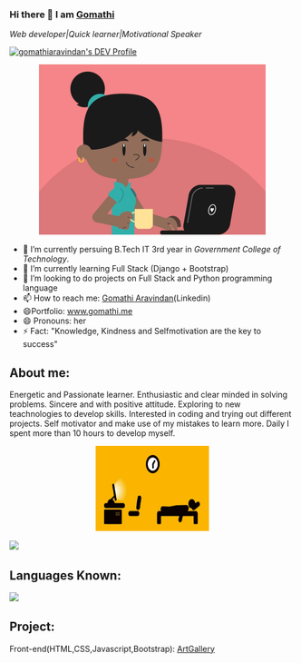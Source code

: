 ### Hi there 👋 I am [Gomathi](https://www.gomathi.me)
*Web developer|Quick learner|Motivational Speaker* <a href="https://dev.to/gomathiaravindan">
  
[![gomathiaravindan's DEV Profile](https://d2fltix0v2e0sb.cloudfront.net/dev-badge.svg)](https://dev.to/gomathiaravindan)
    


      
  <p align ="center">
 <img src = "images/girl.gif" width="400" height="300">
</p>


- 🔭 I’m currently persuing B.Tech IT 3rd year in *Government College of Technology*.
- 🌱 I’m currently learning Full Stack (Django + Bootstrap)
- 👯 I’m looking to do projects on Full Stack and Python programming language
- 📫 How to reach me: [Gomathi Aravindan](https://www.linkedin.com/in/gomathi2000)(Linkedin)
- :smile:Portfolio: www.gomathi.me
- 😄 Pronouns: her
- ⚡ Fact: "Knowledge, Kindness and Selfmotivation are the key to success"


## About me:
  Energetic and Passionate learner. Enthusiastic and clear minded in solving problems.
  Sincere and with positive attitude.
  Exploring to new teachnologies to develop skills.
  Interested in coding and trying out different projects.
  Self motivator and make use of my mistakes to learn more.
 Daily I spent more than 10 hours to develop myself. <p align="center"><img src ="images/routine.gif" width="200" height="150"></p>
 

 <p>
        <img src= "https://github-readme-stats.vercel.app/api?username=gomathiaravindan">

<p>


## Languages Known:

<img src = "https://github-readme-stats.vercel.app/api/top-langs/?username=gomathiaravindan">

## Project:

Front-end(HTML,CSS,Javascript,Bootstrap): [ArtGallery](https://sketchesgallery.netlify.app/)
